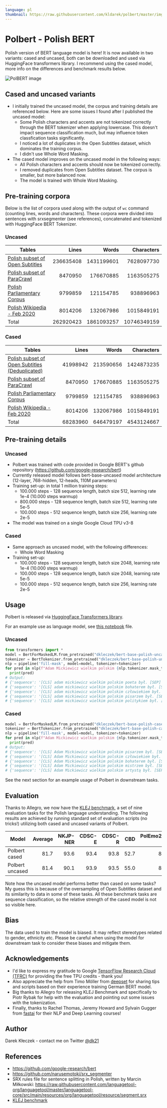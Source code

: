 ```yaml
---
language: pl
thumbnail: https://raw.githubusercontent.com/kldarek/polbert/master/img/polbert.png
---
```


# Polbert - Polish BERT
Polish version of BERT language model is here! It is now available in two variants: cased and uncased, both can be downloaded and used via HuggingFace transformers library. I recommend using the cased model, more info on the differences and benchmark results below. 

![PolBERT image](https://raw.githubusercontent.com/kldarek/polbert/master/img/polbert.png)

## Cased and uncased variants

* I initially trained the uncased model, the corpus and training details are referenced below. Here are some issues I found after I published the uncased model:
    * Some Polish characters and accents are not tokenized correctly through the BERT tokenizer when applying lowercase. This doesn't impact sequence classification much, but may influence token classfication tasks significantly.
    * I noticed a lot of duplicates in the Open Subtitles dataset, which dominates the training corpus.
    * I didn't use Whole Word Masking. 
* The cased model improves on the uncased model in the following ways:
    * All Polish characters and accents should now be tokenized correctly. 
    * I removed duplicates from Open Subtitles dataset. The corpus is smaller, but more balanced now. 
    * The model is trained with Whole Word Masking. 

## Pre-training corpora

Below is the list of corpora used along with the output of `wc` command (counting lines, words and characters). These corpora were divided into sentences with srxsegmenter (see references), concatenated and tokenized with HuggingFace BERT Tokenizer. 

### Uncased

| Tables        | Lines           | Words  | Characters  |
| ------------- |--------------:| -----:| -----:|
| [Polish subset of Open Subtitles](http://opus.nlpl.eu/OpenSubtitles-v2018.php)      | 236635408| 1431199601 | 7628097730 |
| [Polish subset of ParaCrawl](http://opus.nlpl.eu/ParaCrawl.php)     | 8470950      |   176670885 | 1163505275 |
| [Polish Parliamentary Corpus](http://clip.ipipan.waw.pl/PPC) | 9799859      |    121154785 | 938896963 |
| [Polish Wikipedia - Feb 2020](https://dumps.wikimedia.org/plwiki/latest/plwiki-latest-pages-articles.xml.bz2) | 8014206      |    132067986 | 1015849191 |
| Total | 262920423      |    1861093257 | 10746349159 |

### Cased

| Tables        | Lines           | Words  | Characters  |
| ------------- |--------------:| -----:| -----:|
| [Polish subset of Open Subtitles (Deduplicated) ](http://opus.nlpl.eu/OpenSubtitles-v2018.php)      | 41998942| 213590656 | 1424873235 |
| [Polish subset of ParaCrawl](http://opus.nlpl.eu/ParaCrawl.php)     | 8470950      |   176670885 | 1163505275 |
| [Polish Parliamentary Corpus](http://clip.ipipan.waw.pl/PPC) | 9799859      |    121154785 | 938896963 |
| [Polish Wikipedia - Feb 2020](https://dumps.wikimedia.org/plwiki/latest/plwiki-latest-pages-articles.xml.bz2) | 8014206      |    132067986 | 1015849191 |
| Total | 68283960      |    646479197 | 4543124667 |


## Pre-training details

### Uncased 

* Polbert was trained with code provided in Google BERT's github repository (https://github.com/google-research/bert)
* Currently released model follows bert-base-uncased model architecture (12-layer, 768-hidden, 12-heads, 110M parameters)
* Training set-up: in total 1 million training steps: 
    * 100.000 steps - 128 sequence length, batch size 512, learning rate 1e-4 (10.000 steps warmup)
    * 800.000 steps - 128 sequence length, batch size 512, learning rate 5e-5
    * 100.000 steps - 512 sequence length, batch size 256, learning rate 2e-5
* The model was trained on a single Google Cloud TPU v3-8 

### Cased

* Same approach as uncased model, with the following differences:
    * Whole Word Masking
* Training set-up:
    * 100.000 steps - 128 sequence length, batch size 2048, learning rate 1e-4 (10.000 steps warmup)
    * 100.000 steps - 128 sequence length, batch size 2048, learning rate 5e-5
    * 100.000 steps - 512 sequence length, batch size 256, learning rate 2e-5


## Usage
Polbert is released via [HuggingFace Transformers library](https://huggingface.co/transformers/).

For an example use as language model, see [this notebook](/LM_testing.ipynb) file. 

### Uncased

```python
from transformers import *
model = BertForMaskedLM.from_pretrained("dkleczek/bert-base-polish-uncased-v1")
tokenizer = BertTokenizer.from_pretrained("dkleczek/bert-base-polish-uncased-v1")
nlp = pipeline('fill-mask', model=model, tokenizer=tokenizer)
for pred in nlp(f"Adam Mickiewicz wielkim polskim {nlp.tokenizer.mask_token} był."):
  print(pred)
# Output:
# {'sequence': '[CLS] adam mickiewicz wielkim polskim poeta był. [SEP]', 'score': 0.47196975350379944, 'token': 26596}
# {'sequence': '[CLS] adam mickiewicz wielkim polskim bohaterem był. [SEP]', 'score': 0.09127858281135559, 'token': 10953}
# {'sequence': '[CLS] adam mickiewicz wielkim polskim człowiekiem był. [SEP]', 'score': 0.0647173821926117, 'token': 5182}
# {'sequence': '[CLS] adam mickiewicz wielkim polskim pisarzem był. [SEP]', 'score': 0.05232388526201248, 'token': 24293}
# {'sequence': '[CLS] adam mickiewicz wielkim polskim politykiem był. [SEP]', 'score': 0.04554257541894913, 'token': 44095}
```

### Cased

```python
model = BertForMaskedLM.from_pretrained("dkleczek/bert-base-polish-cased-v1")
tokenizer = BertTokenizer.from_pretrained("dkleczek/bert-base-polish-cased-v1")
nlp = pipeline('fill-mask', model=model, tokenizer=tokenizer)
for pred in nlp(f"Adam Mickiewicz wielkim polskim {nlp.tokenizer.mask_token} był."):
  print(pred)
# Output:
# {'sequence': '[CLS] Adam Mickiewicz wielkim polskim pisarzem był. [SEP]', 'score': 0.5391148328781128, 'token': 37120}
# {'sequence': '[CLS] Adam Mickiewicz wielkim polskim człowiekiem był. [SEP]', 'score': 0.11683262139558792, 'token': 6810}
# {'sequence': '[CLS] Adam Mickiewicz wielkim polskim bohaterem był. [SEP]', 'score': 0.06021466106176376, 'token': 17709}
# {'sequence': '[CLS] Adam Mickiewicz wielkim polskim mistrzem był. [SEP]', 'score': 0.051870670169591904, 'token': 14652}
# {'sequence': '[CLS] Adam Mickiewicz wielkim polskim artystą był. [SEP]', 'score': 0.031787533313035965, 'token': 35680}
```

See the next section for an example usage of Polbert in downstream tasks. 

## Evaluation
Thanks to Allegro, we now have the [KLEJ benchmark](https://klejbenchmark.com/leaderboard/), a set of nine evaluation tasks for the Polish language understanding. The following results are achieved by running standard set of evaluation scripts (no tricks!) utilizing both cased and uncased variants of Polbert.

| Model	| Average |	NKJP-NER | CDSC-E |	CDSC-R |	CBD	| PolEmo2.0-IN |	PolEmo2.0-OUT |	DYK	| PSC |	AR |
| ------------- |--------------:|--------------:|--------------:|--------------:|--------------:|--------------:|--------------:|--------------:|--------------:|--------------:|
| Polbert cased | 81.7 |	93.6 |	93.4 |	93.8 |	52.7 |	87.4 |	71.1 |	59.1 |	98.6 |	85.2 |
| Polbert uncased | 81.4 |	90.1 |	93.9 |	93.5 |	55.0 |	88.1 |	68.8 |	59.4 |	98.8 |	85.4 |

Note how the uncased model performs better than cased on some tasks? My guess this is because of the oversampling of Open Subtitles dataset and its similarity to data in some of these tasks. All these benchmark tasks are sequence classification, so the relative strength of the cased model is not so visible here. 

## Bias
The data used to train the model is biased. It may reflect stereotypes related to gender, ethnicity etc. Please be careful when using the model for downstream task to consider these biases and mitigate them.  

## Acknowledgements
* I'd like to express my gratitude to Google [TensorFlow Research Cloud (TFRC)](https://www.tensorflow.org/tfrc) for providing the free TPU credits - thank you!
* Also appreciate the help from Timo Möller from [deepset](https://deepset.ai) for sharing tips and scripts based on their experience training German BERT model.
* Big thanks to Allegro for releasing KLEJ Benchmark and specifically to Piotr Rybak for help with the evaluation and pointing out some issues with the tokenization. 
* Finally, thanks to Rachel Thomas, Jeremy Howard and Sylvain Gugger from [fastai](https://www.fast.ai) for their NLP and Deep Learning courses! 

## Author
Darek Kłeczek - contact me on Twitter [@dk21](https://twitter.com/dk21)

## References
* https://github.com/google-research/bert
* https://github.com/narusemotoki/srx_segmenter
* SRX rules file for sentence splitting in Polish, written by Marcin Miłkowski: https://raw.githubusercontent.com/languagetool-org/languagetool/master/languagetool-core/src/main/resources/org/languagetool/resource/segment.srx
* [KLEJ benchmark](https://klejbenchmark.com/leaderboard/)
